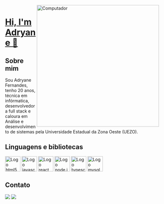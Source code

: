 <img src="https://image.freepik.com/vetores-gratis/linguagens-de-programacao-css-e-html-programacao-de-computadores-codificacao-ti-personagem-de-desenho-animado-de-programador-feminino-software-desenvolvimento-de-sites-ilustracao-em-vetor-conceito-metafora-isolado_335657-2740.jpg" min-width="400px" max-width="400px" width="400px" align="right" alt="Computador">

# <a href="https://www.linkedin.com/in/adryane-fernandes-146ba01bb/"> Hi, I'm Adryane 👋 </a>


## Sobre mim
Sou Adryane Fernandes, tenho 20 anos, técnica em infórmatica, desenvolvedora full stack e caloura em Análise e desenvolvimento de sistemas pela Universidade Estadual da Zona Oeste (UEZO).
<br />

## Linguagens e bibliotecas
<div float="left>
<img src="https://img2.gratispng.com/20180704/qpr/kisspng-cascading-style-sheets-logo-css3-html-web-developm-5b3d40a4d013e0.7927254715307409008523.jpg" height="50px" margin="auto" alt="Logo css3"/>
  
<img src="https://logodownload.org/wp-content/uploads/2016/10/html5-logo-10.png" height="50px" alt="Logo html5"/>

<img src="https://upload.wikimedia.org/wikipedia/commons/thumb/9/99/Unofficial_JavaScript_logo_2.svg/480px-Unofficial_JavaScript_logo_2.svg.png"  height="50px" alt="Logo javascript"/>
  
<img src="https://miro.medium.com/max/500/1*cPh7ujRIfcHAy4kW2ADGOw.png"  height="50px" alt="Logo react"/>
  
<img src="https://ualts.com/uploaded/courses/1542916960KoH6pA00fx.png" height="50px"  alt="Logo node.js"/>
  
<img src="https://th.bing.com/th/id/Rcf2eeeb829610bc029776cdab2b1f3de?rik=XCSlxNe4MX5SOg&pid=ImgRaw" height="50px" alt="Logo typescript"/>
  
<img src="https://mpng.subpng.com/20180411/wre/kisspng-mysql-database-web-development-computer-software-dolphin-5ace280ea31a78.1388980015234601106681.jpg"  height="50px" alt="Logo mysql"/>
 
</div>

## Contato
<a href="https://www.linkedin.com/in/adryane-fernandes-146ba01bb/"><img src="https://img.shields.io/badge/LinkedIn-0077B5?style=for-the-badge&logo=linkedin&logoColor=white" /></a>
<a href="https://github.com/adryanefernandes"><img src="https://img.shields.io/badge/GitHub-100000?style=for-the-badge&logo=github&logoColor=white" /></a>


